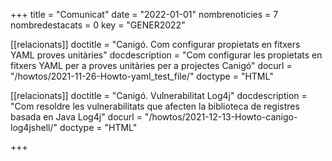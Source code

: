 +++
title             = "Comunicat"
date	 	  	  = "2022-01-01"
nombrenoticies    = 7
nombredestacats   = 0
key 		  	  = "GENER2022"

[[relacionats]]
doctitle          = "Canigó. Com configurar propietats en fitxers YAML proves unitàries"
docdescription    = "Com configurar les propietats en fitxers YAML per a proves unitàries per a projectes Canigó"
docurl            = "/howtos/2021-11-26-Howto-yaml_test_file/"
doctype           = "HTML"

[[relacionats]]
doctitle          = "Canigó. Vulnerabilitat Log4j"
docdescription    = "Com resoldre les vulnerabilitats que afecten la biblioteca de registres basada en Java Log4j"
docurl            = "/howtos/2021-12-13-Howto-canigo-log4jshell/"
doctype           = "HTML"

+++

